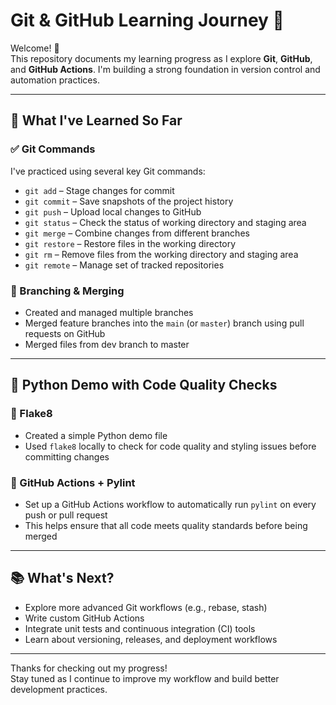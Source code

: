# Git & GitHub Learning Journey 🚀

Welcome! 👋  
This repository documents my learning progress as I explore **Git**, **GitHub**, and **GitHub Actions**. I'm building a strong foundation in version control and automation practices.

---

## 🔧 What I've Learned So Far

### ✅ Git Commands
I've practiced using several key Git commands:

- `git add` – Stage changes for commit  
- `git commit` – Save snapshots of the project history  
- `git push` – Upload local changes to GitHub  
- `git status` – Check the status of working directory and staging area  
- `git merge` – Combine changes from different branches  
- `git restore` – Restore files in the working directory  
- `git rm` – Remove files from the working directory and staging area  
- `git remote` – Manage set of tracked repositories  

### 🌿 Branching & Merging
- Created and managed multiple branches
- Merged feature branches into the `main` (or `master`) branch using pull requests on GitHub
- Merged files from dev branch to master

---

## 🐍 Python Demo with Code Quality Checks

### 🔎 Flake8
- Created a simple Python demo file
- Used `flake8` locally to check for code quality and styling issues before committing changes

### 🤖 GitHub Actions + Pylint
- Set up a GitHub Actions workflow to automatically run `pylint` on every push or pull request
- This helps ensure that all code meets quality standards before being merged

---

## 📚 What's Next?

- Explore more advanced Git workflows (e.g., rebase, stash)
- Write custom GitHub Actions
- Integrate unit tests and continuous integration (CI) tools
- Learn about versioning, releases, and deployment workflows

---

Thanks for checking out my progress!  
Stay tuned as I continue to improve my workflow and build better development practices.

